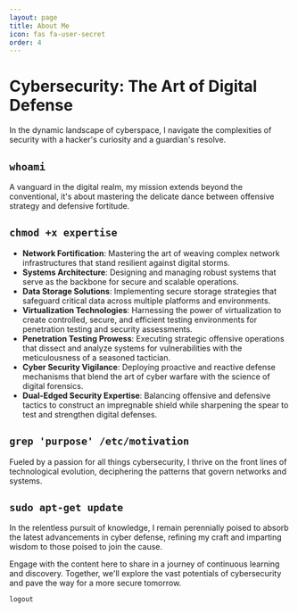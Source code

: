 ```yaml
---
layout: page
title: About Me
icon: fas fa-user-secret
order: 4
---
```


# Cybersecurity: The Art of Digital Defense

In the dynamic landscape of cyberspace, I navigate the complexities of security with a hacker's curiosity and a guardian's resolve.

## `whoami`

A vanguard in the digital realm, my mission extends beyond the conventional, it's about mastering the delicate dance between offensive strategy and defensive fortitude.

## `chmod +x expertise`

- **Network Fortification**: Mastering the art of weaving complex network infrastructures that stand resilient against digital storms.
- **Systems Architecture**: Designing and managing robust systems that serve as the backbone for secure and scalable operations.
- **Data Storage Solutions**: Implementing secure storage strategies that safeguard critical data across multiple platforms and environments.
- **Virtualization Technologies**: Harnessing the power of virtualization to create controlled, secure, and efficient testing environments for penetration testing and security assessments.
- **Penetration Testing Prowess**: Executing strategic offensive operations that dissect and analyze systems for vulnerabilities with the meticulousness of a seasoned tactician.
- **Cyber Security Vigilance**: Deploying proactive and reactive defense mechanisms that blend the art of cyber warfare with the science of digital forensics.
- **Dual-Edged Security Expertise**: Balancing offensive and defensive tactics to construct an impregnable shield while sharpening the spear to test and strengthen digital defenses.


## `grep 'purpose' /etc/motivation`

Fueled by a passion for all things cybersecurity, I thrive on the front lines of technological evolution, deciphering the patterns that govern networks and systems.

## `sudo apt-get update`

In the relentless pursuit of knowledge, I remain perennially poised to absorb the latest advancements in cyber defense, refining my craft and imparting wisdom to those poised to join the cause.

Engage with the content here to share in a journey of continuous learning and discovery. Together, we'll explore the vast potentials of cybersecurity and pave the way for a more secure tomorrow.

`logout`
